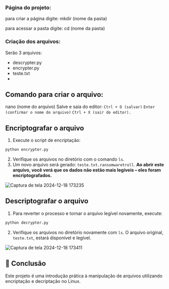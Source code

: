### Página do projeto:
para criar a página digite:
mkdir (nome da pasta)

para acessar a pasta digite:
cd (nome da pasta)

### Criação dos arquivos:
Serão 3 arquivos:
- descrypter.py
- encrypter.py
- teste.txt
- 
## Comando para criar o arquivo:
nano (nome do arquivo)
Salve e saia do editor:
`Ctrl + O (salvar)`
`Enter (confirmar o nome do arquivo)`
`Ctrl + X (sair do editor).`

## Encriptografar o arquivo

1. Execute o script de encriptação:
```bash
python encrypter.py
```
2. Verifique os arquivos no diretório com o comando `ls`.
3. Um novo arquivo será gerado: `teste.txt.ransomwaretroll`.
**Ao abrir este arquivo, você verá que os dados não estão mais legíveis – eles foram encriptografados.**

![Captura de tela 2024-12-18 173235](https://github.com/user-attachments/assets/02d36987-6649-4a6d-ba65-61c1612f28e7)

## Descriptografar o arquivo

1. Para reverter o processo e tornar o arquivo legível novamente, execute:
```bash
python decrypter.py
```
2. Verifique os arquivos no diretório novamente com `ls`.
O arquivo original, `teste.txt`, estará disponível e legível.

![Captura de tela 2024-12-18 173411](https://github.com/user-attachments/assets/1863fda1-a964-4e41-b1ca-458869b9a3b4)

## 🚀 Conclusão

Este projeto é uma introdução prática à manipulação de arquivos utilizando encriptação e decriptação no Linux.

